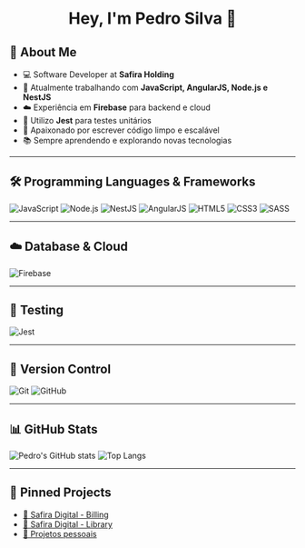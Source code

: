 <h1 align="center">Hey, I'm Pedro Silva 👋</h1>

## 🚀 About Me
- 💻 Software Developer at **Safira Holding**
- 🔭 Atualmente trabalhando com **JavaScript, AngularJS, Node.js e NestJS**
- ☁️ Experiência em **Firebase** para backend e cloud
- 🧪 Utilizo **Jest** para testes unitários
- 🎯 Apaixonado por escrever código limpo e escalável
- 📚 Sempre aprendendo e explorando novas tecnologias

---

## 🛠️ Programming Languages & Frameworks
![JavaScript](https://img.shields.io/badge/-JavaScript-F7DF1E?style=flat&logo=javascript&logoColor=black)
![Node.js](https://img.shields.io/badge/-Node.js-339933?style=flat&logo=node.js&logoColor=white)
![NestJS](https://img.shields.io/badge/-NestJS-E0234E?style=flat&logo=nestjs&logoColor=white)
![AngularJS](https://img.shields.io/badge/-AngularJS-E23237?style=flat&logo=angularjs&logoColor=white)
![HTML5](https://img.shields.io/badge/-HTML5-E34F26?style=flat&logo=html5&logoColor=white)
![CSS3](https://img.shields.io/badge/-CSS3-1572B6?style=flat&logo=css3&logoColor=white)
![SASS](https://img.shields.io/badge/-SASS-CC6699?style=flat&logo=sass&logoColor=white)

---

## ☁️ Database & Cloud
![Firebase](https://img.shields.io/badge/-Firebase-FFCA28?style=flat&logo=firebase&logoColor=black)

---

## 🧪 Testing
![Jest](https://img.shields.io/badge/-Jest-C21325?style=flat&logo=jest&logoColor=white)

---

## 🔧 Version Control
![Git](https://img.shields.io/badge/-Git-F05032?style=flat&logo=git&logoColor=white)
![GitHub](https://img.shields.io/badge/-GitHub-181717?style=flat&logo=github&logoColor=white)

---

## 📊 GitHub Stats
![Pedro's GitHub stats](https://github-readme-stats.vercel.app/api?username=pdnhos&show_icons=true&theme=tokyonight)
![Top Langs](https://github-readme-stats.vercel.app/api/top-langs/?username=pdnhos&layout=compact&theme=tokyonight)

---

## 📌 Pinned Projects
- [🔗 Safira Digital - Billing](https://github.com/grupo-safira/safira-gd-billing)
- [🔗 Safira Digital - Library](https://github.com/grupo-safira/safira-gd-library)
- [🔗 Projetos pessoais](https://github.com/pdnhos?tab=repositories)
